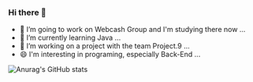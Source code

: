 ### Hi there 👋


- 🔭 I’m going to work on Webcash Group and I'm studying there now ...
- 🌱 I’m currently learning Java ...
- 👯 I’m working on a project with the team Project.9 ...
- 😄 I'm interesting in programing, especially Back-End ...

![Anurag's GitHub stats](https://github-readme-stats.vercel.app/api?username=minssu86&show_icons=true&theme=algolia)
